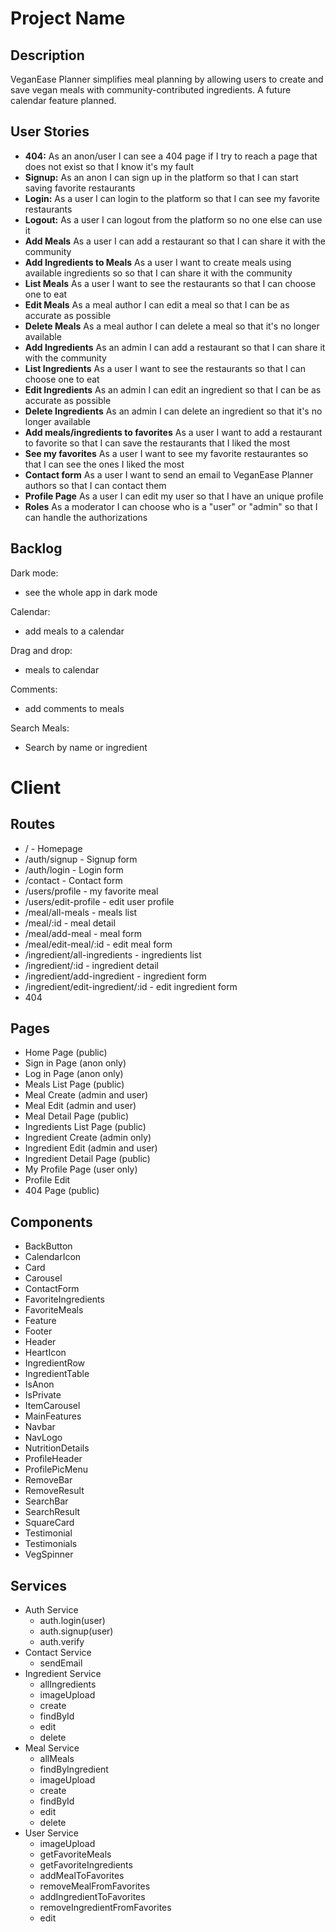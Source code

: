 # Project Name

## Description

VeganEase Planner simplifies meal planning by allowing users to create and save vegan meals with community-contributed ingredients. A future calendar feature planned.

## User Stories

- **404:** As an anon/user I can see a 404 page if I try to reach a page that does not exist so that I know it's my fault
- **Signup:** As an anon I can sign up in the platform so that I can start saving favorite restaurants
- **Login:** As a user I can login to the platform so that I can see my favorite restaurants
- **Logout:** As a user I can logout from the platform so no one else can use it
- **Add Meals** As a user I can add a restaurant so that I can share it with the community
- **Add Ingredients to Meals** As a user I want to create meals using available ingredients so so that I can share it with the community
- **List Meals** As a user I want to see the restaurants so that I can choose one to eat
- **Edit Meals** As a meal author I can edit a meal so that I can be as accurate as possible
- **Delete Meals** As a meal author I can delete a meal so that it's no longer available
- **Add Ingredients** As an admin I can add a restaurant so that I can share it with the community
- **List Ingredients** As a user I want to see the restaurants so that I can choose one to eat
- **Edit Ingredients** As an admin I can edit an ingredient so that I can be as accurate as possible
- **Delete Ingredients** As an admin I can delete an ingredient so that it's no longer available
- **Add meals/ingredients to favorites** As a user I want to add a restaurant to favorite so that I can save the restaurants that I liked the most
- **See my favorites** As a user I want to see my favorite restaurantes so that I can see the ones I liked the most
- **Contact form** As a user I want to send an email to VeganEase Planner authors so that I can contact them
- **Profile Page** As a user I can edit my user so that I have an unique profile
- **Roles** As a moderator I can choose who is a "user" or "admin" so that I can handle the authorizations

## Backlog

Dark mode:

- see the whole app in dark mode

Calendar:

- add meals to a calendar

Drag and drop:

- meals to calendar

Comments:

- add comments to meals

Search Meals:

- Search by name or ingredient

# Client

## Routes

- / - Homepage
- /auth/signup - Signup form
- /auth/login - Login form
- /contact - Contact form
- /users/profile - my favorite meal
- /users/edit-profile - edit user profile
- /meal/all-meals - meals list
- /meal/:id - meal detail
- /meal/add-meal - meal form
- /meal/edit-meal/:id - edit meal form
- /ingredient/all-ingredients - ingredients list
- /ingredient/:id - ingredient detail
- /ingredient/add-ingredient - ingredient form
- /ingredient/edit-ingredient/:id - edit ingredient form
- 404

## Pages

- Home Page (public)
- Sign in Page (anon only)
- Log in Page (anon only)
- Meals List Page (public)
- Meal Create (admin and user)
- Meal Edit (admin and user)
- Meal Detail Page (public)
- Ingredients List Page (public)
- Ingredient Create (admin only)
- Ingredient Edit (admin and user)
- Ingredient Detail Page (public)
- My Profile Page (user only)
- Profile Edit
- 404 Page (public)

## Components

- BackButton
- CalendarIcon
- Card
- Carousel
- ContactForm
- FavoriteIngredients
- FavoriteMeals
- Feature
- Footer
- Header
- HeartIcon
- IngredientRow
- IngredientTable
- IsAnon
- IsPrivate
- ItemCarousel
- MainFeatures
- Navbar
- NavLogo
- NutritionDetails
- ProfileHeader
- ProfilePicMenu
- RemoveBar
- RemoveResult
- SearchBar
- SearchResult
- SquareCard
- Testimonial
- Testimonials
- VegSpinner

## Services

- Auth Service
  - auth.login(user)
  - auth.signup(user)
  - auth.verify
- Contact Service
  - sendEmail
- Ingredient Service
  - allIngredients
  - imageUpload
  - create
  - findById
  - edit
  - delete
- Meal Service
  - allMeals
  - findByIngredient
  - imageUpload
  - create
  - findById
  - edit
  - delete
- User Service
  - imageUpload
  - getFavoriteMeals
  - getFavoriteIngredients
  - addMealToFavorites
  - removeMealFromFavorites
  - addIngredientToFavorites
  - removeIngredientFromFavorites
  - edit
